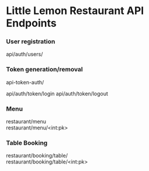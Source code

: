 # Little Lemon Restaurant API Endpoints

### User registration

api/auth/users/

### Token generation/removal

api-token-auth/

api/auth/token/login
api/auth/token/logout

### Menu

restaurant/menu<br>
restaurant/menu/&lt;int:pk&gt;

### Table Booking

restaurant/booking/table/<br>
restaurant/booking/table/&lt;int:pk&gt;
